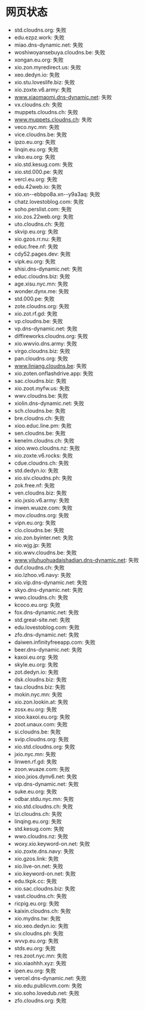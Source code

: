 # 网页状态
- std.cloudns.org: 失败
- edu.ezpz.work: 失败
- miao.dns-dynamic.net: 失败
- woshiwoyansebuya.cloudns.be: 失败
- xongan.eu.org: 失败
- xio.zon.myredirect.us: 失败
- xeo.dedyn.io: 失败
- xio.stu.loveslife.biz: 失败
- xio.zoxte.v6.army: 失败
- www.xiaomaomi.dns-dynamic.net: 失败
- vx.cloudns.ch: 失败
- muppets.cloudns.ch: 失败
- www.muppets.cloudns.ch: 失败
- veco.nyc.mn: 失败
- vice.cloudns.be: 失败
- ipzo.eu.org: 失败
- linqin.eu.org: 失败
- viko.eu.org: 失败
- xio.std.kesug.com: 失败
- xio.std.000.pe: 失败
- vercl.eu.org: 失败
- edu.42web.io: 失败
- xio.xn--ebbpo8a.xn--y9a3aq: 失败
- chatz.lovestoblog.com: 失败
- soho.perslist.com: 失败
- xio.zos.22web.org: 失败
- uto.cloudns.ch: 失败
- skvip.eu.org: 失败
- xio.gzos.rr.nu: 失败
- educ.free.nf: 失败
- cdy52.pages.dev: 失败
- vipk.eu.org: 失败
- shisi.dns-dynamic.net: 失败
- educ.cloudns.biz: 失败
- age.xisu.nyc.mn: 失败
- wonder.dynx.me: 失败
- std.000.pe: 失败
- zote.cloudns.org: 失败
- xio.zot.rf.gd: 失败
- vp.cloudns.be: 失败
- vp.dns-dynamic.net: 失败
- diffireworks.cloudns.org: 失败
- xio.wwvio.dns.army: 失败
- virgo.cloudns.biz: 失败
- pan.cloudns.org: 失败
- www.liniang.cloudns.be: 失败
- xio.zoten.onflashdrive.app: 失败
- sac.cloudns.biz: 失败
- xio.zoot.myfw.us: 失败
- wwv.cloudns.be: 失败
- xiolin.dns-dynamic.net: 失败
- sch.cloudns.be: 失败
- bre.cloudns.ch: 失败
- xioo.educ.line.pm: 失败
- sen.cloudns.be: 失败
- kenelm.cloudns.ch: 失败
- xioo.wwo.cloudns.nz: 失败
- xio.zoxte.v6.rocks: 失败
- cdue.cloudns.ch: 失败
- std.dedyn.io: 失败
- xio.siv.cloudns.ph: 失败
- zok.free.nf: 失败
- ven.cloudns.biz: 失败
- xio.jxsio.v6.army: 失败
- inwen.wuaze.com: 失败
- mov.cloudns.org: 失败
- vipn.eu.org: 失败
- clo.cloudns.be: 失败
- xio.zon.byinter.net: 失败
- xio.wjg.jp: 失败
- xio.wwv.cloudns.be: 失败
- www.yiluhuohuadaishadian.dns-dynamic.net: 失败
- duf.cloudns.ch: 失败
- xio.lzhoo.v6.navy: 失败
- xio.vip.dns-dynamic.net: 失败
- skyo.dns-dynamic.net: 失败
- wwo.cloudns.ch: 失败
- kcoco.eu.org: 失败
- fox.dns-dynamic.net: 失败
- std.great-site.net: 失败
- edu.lovestoblog.com: 失败
- zfo.dns-dynamic.net: 失败
- daiwen.infinityfreeapp.com: 失败
- beer.dns-dynamic.net: 失败
- kaxoi.eu.org: 失败
- skyle.eu.org: 失败
- zot.dedyn.io: 失败
- dsk.cloudns.biz: 失败
- tau.cloudns.biz: 失败
- mokin.nyc.mn: 失败
- xio.zon.lookin.at: 失败
- zosx.eu.org: 失败
- xioo.kaxoi.eu.org: 失败
- zoot.unaux.com: 失败
- si.cloudns.be: 失败
- svip.cloudns.org: 失败
- xio.std.cloudns.org: 失败
- jxio.nyc.mn: 失败
- linwen.rf.gd: 失败
- zoon.wuaze.com: 失败
- xioo.jxios.dynv6.net: 失败
- vip.dns-dynamic.net: 失败
- suke.eu.org: 失败
- odbar.stdu.nyc.mn: 失败
- xio.std.cloudns.ch: 失败
- lzi.cloudns.ch: 失败
- linqing.eu.org: 失败
- std.kesug.com: 失败
- wwo.cloudns.nz: 失败
- woxy.xio.keyword-on.net: 失败
- xio.zoxte.dns.navy: 失败
- xio.gzos.link: 失败
- xio.live-on.net: 失败
- xio.keyword-on.net: 失败
- edu.tkpk.cc: 失败
- xio.sac.cloudns.biz: 失败
- vast.cloudns.ch: 失败
- ricpig.eu.org: 失败
- kaixin.cloudns.ch: 失败
- xio.mydns.tw: 失败
- xio.xeo.dedyn.io: 失败
- siv.cloudns.ph: 失败
- wvvp.eu.org: 失败
- stds.eu.org: 失败
- res.zoot.nyc.mn: 失败
- xio.xiaohhh.xyz: 失败
- ipen.eu.org: 失败
- vercel.dns-dynamic.net: 失败
- xio.edu.publicvm.com: 失败
- xio.soho.lovedub.net: 失败
- zfo.cloudns.org: 失败
